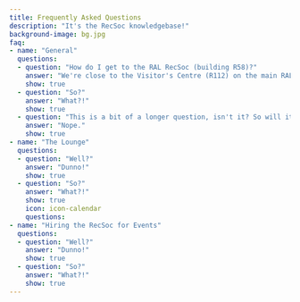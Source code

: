```yaml
---
title: Frequently Asked Questions
description: "It's the RecSoc knowledgebase!"
background-image: bg.jpg
faq:
- name: "General"
  questions:
  - question: "How do I get to the RAL RecSoc (building R58)?"
    answer: "We're close to the Visitor's Centre (R112) on the main RAL site. You can go through a turnstile in the fence to get to the RecSoc. The South Car park is the closest car park."
    show: true
  - question: "So?"
    answer: "What?!"
    show: true
  - question: "This is a bit of a longer question, isn't it? So will it have a longer answer?"
    answer: "Nope."
    show: true
- name: "The Lounge"
  questions:
  - question: "Well?"
    answer: "Dunno!"
    show: true
  - question: "So?"
    answer: "What?!"
    show: true
    icon: icon-calendar
    questions:
- name: "Hiring the RecSoc for Events"
  questions:
  - question: "Well?"
    answer: "Dunno!"
    show: true
  - question: "So?"
    answer: "What?!"
    show: true
---
```

